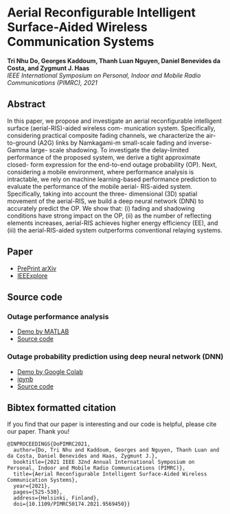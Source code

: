 # Aerial Reconfigurable Intelligent Surface-Aided Wireless Communication Systems

**Tri Nhu Do, Georges Kaddoum, Thanh Luan Nguyen, Daniel Benevides da Costa, and Zygmunt J. Haas**  
_IEEE International Symposium on Personal, Indoor and Mobile Radio Communications (PIMRC), 2021_

## Abstract
In this paper, we propose and investigate an aerial reconfigurable intelligent surface (aerial-RIS)-aided wireless com- munication system. Specifically, considering practical composite fading channels, we characterize the air-to-ground (A2G) links by Namkagami-m small-scale fading and inverse-Gamma large- scale shadowing. To investigate the delay-limited performance of the proposed system, we derive a tight approximate closed- form expression for the end-to-end outage probability (OP). Next, considering a mobile environment, where performance analysis is intractable, we rely on machine learning-based performance prediction to evaluate the performance of the mobile aerial- RIS-aided system. Specifically, taking into account the three- dimensional (3D) spatial movement of the aerial-RIS, we build a deep neural network (DNN) to accurately predict the OP. We show that: (i) fading and shadowing conditions have strong impact on the OP, (ii) as the number of reflecting elements increases, aerial-RIS achieves higher energy efficiency (EE), and (iii) the aerial-RIS-aided system outperforms conventional relaying systems.

## Paper
- [PrePrint arXiv](https://arxiv.org/abs/2106.05380)
- [IEEExplore](https://ieeexplore.ieee.org/document/9569450)

## Source code
### Outage performance analysis
- [Demo by MATLAB](https://github.com/trinhudo/Aerial-RIS/blob/main/Outage_Analysis/Demo_OP.pdf)
- [Source code](https://github.com/trinhudo/Aerial-RIS/tree/main/Outage_Analysis)

### Outage probability prediction using deep neural network (DNN)
- [Demo by Google Colab](https://github.com/trinhudo/AerialRIS/blob/main/Aerial_RIS_DNN_OP_prediction_Colaboratory.pdf)
- [ipynb](https://github.com/trinhudo/AerialRIS/blob/main/DNN_prediction/Aerial_RIS_DNN_OP_prediction.ipynb)
- [Source code](https://github.com/trinhudo/Aerial-RIS/tree/main/DNN_prediction)

## Bibtex formatted citation

If you find that our paper is interesting and our code is helpful, please cite our paper. Thank you!

```
@INPROCEEDINGS{DoPIMRC2021,
  author={Do, Tri Nhu and Kaddoum, Georges and Nguyen, Thanh Luan and da Costa, Daniel Benevides and Haas, Zygmunt J.},
  booktitle={2021 IEEE 32nd Annual International Symposium on Personal, Indoor and Mobile Radio Communications (PIMRC)}, 
  title={Aerial Reconfigurable Intelligent Surface-Aided Wireless Communication Systems}, 
  year={2021},
  pages={525-530},
  address={Helsinki, Finland},
  doi={10.1109/PIMRC50174.2021.9569450}}
```
